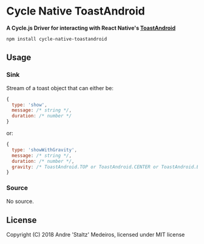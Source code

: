 # Cycle Native ToastAndroid

**A Cycle.js Driver for interacting with React Native's [ToastAndroid](http://facebook.github.io/react-native/docs/toastandroid)**

```
npm install cycle-native-toastandroid
```

## Usage

### Sink

Stream of a toast object that can either be:

```js
{
  type: 'show',
  message: /* string */,
  duration: /* number */
}
```

or:

```js
{
  type: 'showWithGravity',
  message: /* string */,
  duration: /* number */,
  gravity: /* ToastAndroid.TOP or ToastAndroid.CENTER or ToastAndroid.BOTTOM */
}
```

### Source

No source.

## License

Copyright (C) 2018 Andre 'Staltz' Medeiros, licensed under MIT license

